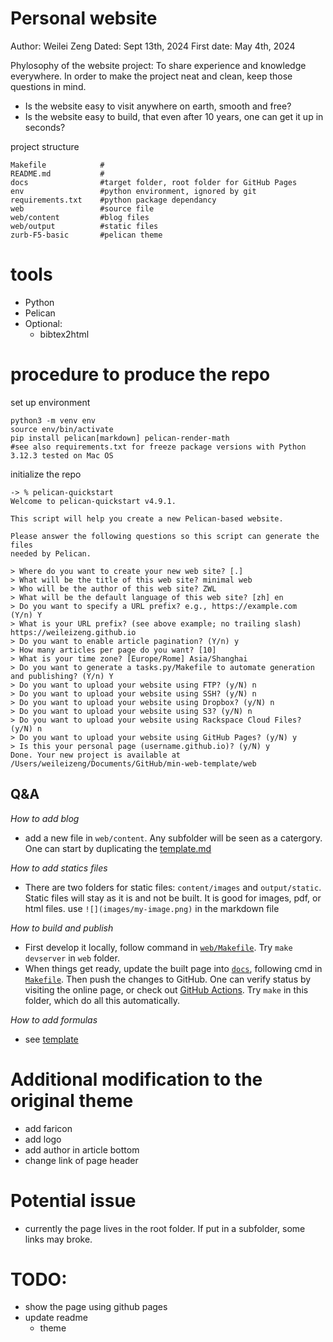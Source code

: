 # Personal website
Author:  Weilei Zeng
Dated: Sept 13th, 2024
First date: May 4th, 2024


Phylosophy of the website project:
To share experience and knowledge everywhere. In order to make the project neat and clean, keep those questions in mind.

- Is the website easy to visit anywhere on earth, smooth and free?
- Is the website easy to build, that even after 10 years, one can get it up in seconds?

project structure
```
Makefile            #
README.md           #
docs                #target folder, root folder for GitHub Pages
env                 #python environment, ignored by git
requirements.txt    #python package dependancy
web                 #source file
web/content         #blog files
web/output          #static files
zurb-F5-basic       #pelican theme
```

# tools
- Python
- Pelican
- Optional:
  - bibtex2html

# procedure to produce the repo
set up environment
```
python3 -m venv env
source env/bin/activate
pip install pelican[markdown] pelican-render-math
#see also requirements.txt for freeze package versions with Python 3.12.3 tested on Mac OS
```
initialize the repo
```
-> % pelican-quickstart
Welcome to pelican-quickstart v4.9.1.

This script will help you create a new Pelican-based website.

Please answer the following questions so this script can generate the files
needed by Pelican.

> Where do you want to create your new web site? [.]
> What will be the title of this web site? minimal web
> Who will be the author of this web site? ZWL
> What will be the default language of this web site? [zh] en
> Do you want to specify a URL prefix? e.g., https://example.com   (Y/n) Y
> What is your URL prefix? (see above example; no trailing slash) https://weileizeng.github.io
> Do you want to enable article pagination? (Y/n) y
> How many articles per page do you want? [10]
> What is your time zone? [Europe/Rome] Asia/Shanghai
> Do you want to generate a tasks.py/Makefile to automate generation and publishing? (Y/n) Y
> Do you want to upload your website using FTP? (y/N) n
> Do you want to upload your website using SSH? (y/N) n
> Do you want to upload your website using Dropbox? (y/N) n
> Do you want to upload your website using S3? (y/N) n
> Do you want to upload your website using Rackspace Cloud Files? (y/N) n
> Do you want to upload your website using GitHub Pages? (y/N) y
> Is this your personal page (username.github.io)? (y/N) y
Done. Your new project is available at /Users/weileizeng/Documents/GitHub/min-web-template/web
```


## Q&A
*How to add blog*

- add a new file in `web/content`. Any subfolder will be seen as a catergory. One can start by duplicating the [template.md](web/content/template.md)

*How to add statics files*

- There are two folders for static files: `content/images` and `output/static`. Static files will stay as it is and not be built. It is good for images, pdf, or html files. use `![](images/my-image.png)` in the markdown file

*How to build and publish*

- First develop  it locally, follow command in [`web/Makefile`](web/Makefile). Try `make devserver` in `web` folder.
- When things get ready, update the built page into [`docs`](docs), following cmd in [`Makefile`](Makefile). Then push the changes to GitHub. One can verify status by visiting the online page, or check out [GitHub Actions](https://github.com/WeileiZeng/weileizeng.github.io/actions). Try `make` in this folder, which do all this automatically.

*How to add formulas*

- see [template](web/about/template-for-post-on-this-website.md)

# Additional modification to the original theme
- add faricon
- add logo
- add author in article bottom
- change link of page header

# Potential issue
- currently the page lives in the root folder. If put in a subfolder, some links may broke.

# TODO:
- show the page using github pages
- update readme
  - theme



